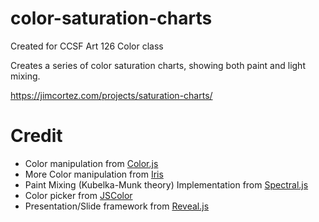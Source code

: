 # color-saturation-charts

Created for CCSF Art 126 Color class

Creates a series of color saturation charts, showing both paint and light mixing.

https://jimcortez.com/projects/saturation-charts/

# Credit
* Color manipulation from [Color.js](https://colorjs.io/)
* More Color manipulation from [Iris](https://github.com/stevinz/iris)
* Paint Mixing (Kubelka-Munk theory) Implementation from [Spectral.js](https://onedayofcrypto.art/)
* Color picker from [JSColor](https://jscolor.com/)
* Presentation/Slide framework from [Reveal.js](https://revealjs.com/)
